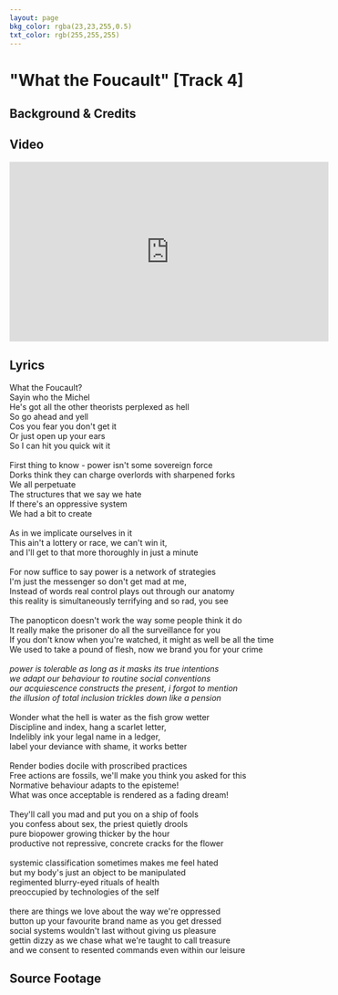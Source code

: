 ```yaml
---
layout: page
bkg_color: rgba(23,23,255,0.5)
txt_color: rgb(255,255,255)
---
```


# "What the Foucault" [Track 4]

## Background & Credits

## Video

<div class="embed-responsive embed-responsive-16by9">
  <iframe width="560" height="315" src="https://www.youtube.com/embed/s5IyetCQozo" frameborder="0" allowfullscreen></iframe>
</div>

## Lyrics

What the Foucault?<br>
Sayin who the Michel<br>
He's got all the other theorists perplexed as hell<br>
So go ahead and yell<br>
Cos you fear you don't get it<br>
Or just open up your ears<br>
So I can hit you quick wit it<br>
<br>
First thing to know - power isn't some sovereign force<br>
Dorks think they can charge overlords with sharpened forks<br>
We all perpetuate<br>
The structures that we say we hate<br>
If there's an oppressive system<br>
We had a bit to create<br>
<br>
As in we implicate ourselves in it<br>
This ain't a lottery or race, we can't win it,<br>
and I'll get to that more thoroughly in just a minute<br>
<br>
For now suffice to say power is a network of strategies<br>
I'm just the messenger so don't get mad at me,<br>
Instead of words real control plays out through our anatomy<br>
this reality is simultaneously terrifying and so rad, you see<br>
<br>
The panopticon doesn't work the way some people think it do<br>
It really make the prisoner do all the surveillance for you<br>
If you don't know when you're watched, it might as well be all the time<br>
We used to take a pound of flesh, now we brand you for your crime<br>
<br>
*power is tolerable as long as it masks its true intentions<br>
we adapt our behaviour to routine social conventions<br>
our acquiescence constructs the present, i forgot to mention<br>
the illusion of total inclusion trickles down like a pension*<br>
<br>
Wonder what the hell is water as the fish grow wetter<br>
Discipline and index, hang a scarlet letter,<br>
Indelibly ink your legal name in a ledger,<br>
label your deviance with shame, it works better<br>
<br>
Render bodies docile with proscribed practices<br>
Free actions are fossils, we'll make you think you asked for this<br>
Normative behaviour adapts to the episteme!<br>
What was once acceptable is rendered as a fading dream!<br>
<br>
They'll call you mad and put you on a ship of fools<br>
you confess about sex, the priest quietly drools<br>
pure biopower growing thicker by the hour<br>
productive not repressive, concrete cracks for the flower<br>
<br>
systemic classification sometimes makes me feel hated<br>
but my body's just an object to be manipulated<br>
regimented blurry-eyed rituals of health<br>
preoccupied by technologies of the self<br>
<br>
there are things we love about the way we're oppressed<br>
button up your favourite brand name as you get dressed<br>
social systems wouldn't last without giving us pleasure<br>
gettin dizzy as we chase what we're taught to call treasure<br>
and we consent to resented commands even within our leisure<br>

## Source Footage

